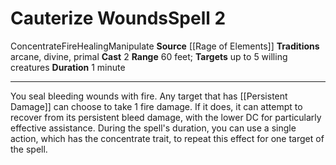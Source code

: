 ﻿---
actions: '[two-actions]'
area: null
bloodline: null
component: null
cost: null
deity: null
domain: null
duration: 1 minute
element: Fire
heighten: null
heighten_level: '2'
id: '1349'
lesson: null
level: '2'
mystery: null
name: Cauterize Wounds
patron_theme: null
range: 60 feet
rarity: Common
requirement: null
saving_throw: null
school: null
source: '[[DATABASE/source/Rage of Elements|Rage of Elements]]'
target: up to 5 willing creatures
tradition:
- Arcane
- Divine
- Primal
trait:
- '[[DATABASE/trait/Concentrate|Concentrate]]'
- '[[DATABASE/trait/Fire|Fire]]'
- '[[DATABASE/trait/Healing|Healing]]'
- '[[DATABASE/trait/Manipulate|Manipulate]]'
trigger: null
type: Spell

---
# Cauterize Wounds<span class="item-type">Spell 2</span>

<span class="item-trait">Concentrate</span><span class="item-trait">Fire</span><span class="item-trait">Healing</span><span class="item-trait">Manipulate</span>
**Source** [[Rage of Elements]]
**Traditions** arcane, divine, primal
**Cast** <span class="action-icon">2</span> 
**Range** 60 feet; **Targets** up to 5 willing creatures
**Duration** 1 minute

---
You seal bleeding wounds with fire. Any target that has [[Persistent Damage]] can choose to take 1 fire damage. If it does, it can attempt to recover from its persistent bleed damage, with the lower DC for particularly effective assistance. During the spell's duration, you can use a single action, which has the concentrate trait, to repeat this effect for one target of the spell.